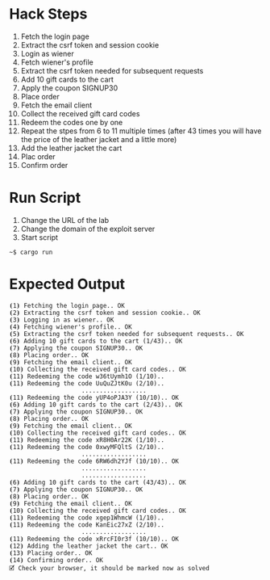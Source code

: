 # Hack Steps

1. Fetch the login page
2. Extract the csrf token and session cookie
3. Login as wiener
4. Fetch wiener's profile
5. Extract the csrf token needed for subsequent requests
6. Add 10 gift cards to the cart
7. Apply the coupon SIGNUP30
8. Place order
9. Fetch the email client
10. Collect the received gift card codes
11. Redeem the codes one by one
12. Repeat the stpes from 6 to 11 multiple times (after 43 times you will have the price of the leather jacket and a little more)
13. Add the leather jacket the cart
14. Plac order
15. Confirm order

# Run Script

1. Change the URL of the lab
2. Change the domain of the exploit server
3. Start script

```
~$ cargo run
```

# Expected Output

```
⦗1⦘ Fetching the login page.. OK
⦗2⦘ Extracting the csrf token and session cookie.. OK
⦗3⦘ Logging in as wiener.. OK
⦗4⦘ Fetching wiener's profile.. OK
⦗5⦘ Extracting the csrf token needed for subsequent requests.. OK
⦗6⦘ Adding 10 gift cards to the cart (1/43).. OK
⦗7⦘ Applying the coupon SIGNUP30.. OK
⦗8⦘ Placing order.. OK
⦗9⦘ Fetching the email client.. OK
⦗10⦘ Collecting the received gift card codes.. OK
⦗11⦘ Redeeming the code w36tUymh1O (1/10)..
⦗11⦘ Redeeming the code UuQuZJtK0u (2/10)..
                    ..................
⦗11⦘ Redeeming the code yUP4oPJA3Y (10/10).. OK
⦗6⦘ Adding 10 gift cards to the cart (2/43).. OK
⦗7⦘ Applying the coupon SIGNUP30.. OK
⦗8⦘ Placing order.. OK
⦗9⦘ Fetching the email client.. OK
⦗10⦘ Collecting the received gift card codes.. OK
⦗11⦘ Redeeming the code xR8H0Ar22K (1/10)..
⦗11⦘ Redeeming the code 0xwyMFQltS (2/10)..
                    ..................
⦗11⦘ Redeeming the code 6RW6dh2YJf (10/10).. OK
                    ..................
                    ..................
⦗6⦘ Adding 10 gift cards to the cart (43/43).. OK
⦗7⦘ Applying the coupon SIGNUP30.. OK
⦗8⦘ Placing order.. OK
⦗9⦘ Fetching the email client.. OK
⦗10⦘ Collecting the received gift card codes.. OK
⦗11⦘ Redeeming the code xgep1WhmcW (1/10)..
⦗11⦘ Redeeming the code KanEic27xZ (2/10)..
                    ..................
⦗11⦘ Redeeming the code xRrcFI0r3f (10/10).. OK
⦗12⦘ Adding the leather jacket the cart.. OK
⦗13⦘ Placing order.. OK
⦗14⦘ Confirming order.. OK
🗹 Check your browser, it should be marked now as solved
```
